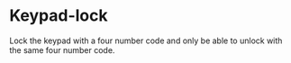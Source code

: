 # Keypad-lock
Lock the keypad with a four number code and only be able to unlock with the same four number code.
